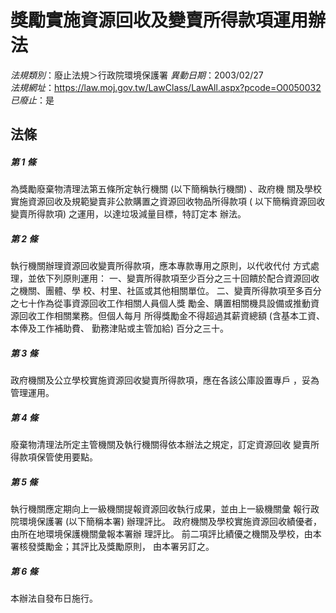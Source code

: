 # 獎勵實施資源回收及變賣所得款項運用辦法

*法規類別*：廢止法規＞行政院環境保護署
*異動日期*：2003/02/27  
*法規網址*：https://law.moj.gov.tw/LawClass/LawAll.aspx?pcode=O0050032
*已廢止*：是


## 法條
##### 第 1 條
為獎勵廢棄物清理法第五條所定執行機關 (以下簡稱執行機關) 、政府機
關及學校實施資源回收及規範變賣非公款購置之資源回收物品所得款項 (
以下簡稱資源回收變賣所得款項) 之運用，以達垃圾減量目標，特訂定本
辦法。

##### 第 2 條
執行機關辦理資源回收變賣所得款項，應本專款專用之原則，以代收代付
方式處理，並依下列原則運用：
一、變賣所得款項至少百分之三十回饋於配合資源回收之機關、團體、學
    校、村里、社區或其他相關單位。
二、變賣所得款項至多百分之七十作為從事資源回收工作相關人員個人獎
    勵金、購置相關機具設備或推動資源回收工作相關業務。但個人每月
    所得獎勵金不得超過其薪資總額 (含基本工資、本俸及工作補助費、
    勤務津貼或主管加給) 百分之三十。


##### 第 3 條
政府機關及公立學校實施資源回收變賣所得款項，應在各該公庫設置專戶
，妥為管理運用。

##### 第 4 條
廢棄物清理法所定主管機關及執行機關得依本辦法之規定，訂定資源回收
變賣所得款項保管使用要點。

##### 第 5 條
執行機關應定期向上一級機關提報資源回收執行成果，並由上一級機關彙
報行政院環境保護署 (以下簡稱本署) 辦理評比。
政府機關及學校實施資源回收績優者，由所在地環境保護機關彙報本署辦
理評比。
前二項評比績優之機關及學校，由本署核發獎勵金；其評比及獎勵原則，
由本署另訂之。

##### 第 6 條
本辦法自發布日施行。


